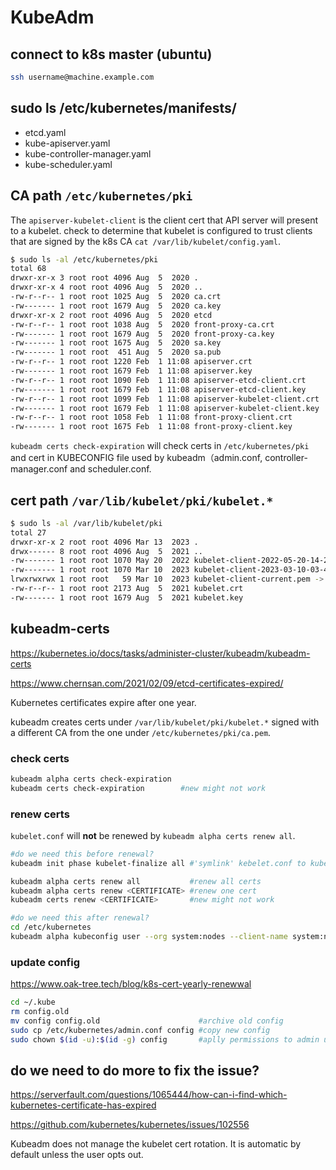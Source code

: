 # KubeAdm

## connect to k8s master (ubuntu)
```sh
ssh username@machine.example.com
```

## sudo ls /etc/kubernetes/manifests/
- etcd.yaml
- kube-apiserver.yaml
- kube-controller-manager.yaml
- kube-scheduler.yaml

## CA path `/etc/kubernetes/pki`
The `apiserver-kubelet-client` is the client cert that API server will present to a kubelet.
check to determine that kubelet is configured to trust clients that are signed by the k8s CA `cat /var/lib/kubelet/config.yaml`.
```sh
$ sudo ls -al /etc/kubernetes/pki
total 68
drwxr-xr-x 3 root root 4096 Aug  5  2020 .
drwxr-xr-x 4 root root 4096 Aug  5  2020 ..
-rw-r--r-- 1 root root 1025 Aug  5  2020 ca.crt
-rw------- 1 root root 1679 Aug  5  2020 ca.key
drwxr-xr-x 2 root root 4096 Aug  5  2020 etcd
-rw-r--r-- 1 root root 1038 Aug  5  2020 front-proxy-ca.crt
-rw------- 1 root root 1679 Aug  5  2020 front-proxy-ca.key
-rw------- 1 root root 1675 Aug  5  2020 sa.key
-rw------- 1 root root  451 Aug  5  2020 sa.pub
-rw-r--r-- 1 root root 1220 Feb  1 11:08 apiserver.crt
-rw------- 1 root root 1679 Feb  1 11:08 apiserver.key
-rw-r--r-- 1 root root 1090 Feb  1 11:08 apiserver-etcd-client.crt
-rw------- 1 root root 1679 Feb  1 11:08 apiserver-etcd-client.key
-rw-r--r-- 1 root root 1099 Feb  1 11:08 apiserver-kubelet-client.crt
-rw------- 1 root root 1679 Feb  1 11:08 apiserver-kubelet-client.key
-rw-r--r-- 1 root root 1058 Feb  1 11:08 front-proxy-client.crt
-rw------- 1 root root 1675 Feb  1 11:08 front-proxy-client.key
```

`kubeadm certs check-expiration` will check certs in `/etc/kubernetes/pki` and cert in KUBECONFIG file used by kubeadm（admin.conf, controller-manager.conf and scheduler.conf.

## cert path `/var/lib/kubelet/pki/kubelet.*`
```sh
$ sudo ls -al /var/lib/kubelet/pki
total 27
drwxr-xr-x 2 root root 4096 Mar 13  2023 .
drwx------ 8 root root 4096 Aug  5  2021 ..
-rw------- 1 root root 1070 May 20  2022 kubelet-client-2022-05-20-14-29-52.pem
-rw------- 1 root root 1070 Mar 10  2023 kubelet-client-2023-03-10-03-43-08.pem
lrwxrwxrwx 1 root root   59 Mar 10  2023 kubelet-client-current.pem -> /var/lib/kubelet/pki/kubelet-client-2022-03-10-03-43-08.pem
-rw-r--r-- 1 root root 2173 Aug  5  2021 kubelet.crt
-rw------- 1 root root 1679 Aug  5  2021 kubelet.key
```

## kubeadm-certs
https://kubernetes.io/docs/tasks/administer-cluster/kubeadm/kubeadm-certs

https://www.chernsan.com/2021/02/09/etcd-certificates-expired/

Kubernetes certificates expire after one year.

kubeadm creates certs under `/var/lib/kubelet/pki/kubelet.*` signed with a different CA from the one under `/etc/kubernetes/pki/ca.pem`.

### check certs
```sh
kubeadm alpha certs check-expiration
kubeadm certs check-expiration        #new might not work
```

### renew certs
`kubelet.conf` will **not** be renewed by `kubeadm alpha certs renew all`.
```sh
#do we need this before renewal?
kubeadm init phase kubelet-finalize all #'symlink' kebelet.conf to kubelet cert rotation

kubeadm alpha certs renew all           #renew all certs
kubeadm alpha certs renew <CERTIFICATE> #renew one cert
kubeadm certs renew <CERTIFICATE>       #new might not work

#do we need this after renewal?
cd /etc/kubernetes
kubeadm alpha kubeconfig user --org system:nodes --client-name system:node:$(hostname) > kubelet.conf
```

### update config
https://www.oak-tree.tech/blog/k8s-cert-yearly-renewwal
```sh
cd ~/.kube
rm config.old
mv config config.old                      #archive old config
sudo cp /etc/kubernetes/admin.conf config #copy new config
sudo chown $(id -u):$(id -g) config       #aplly permissions to admin user and group
```

## do we need to do more to fix the issue?
https://serverfault.com/questions/1065444/how-can-i-find-which-kubernetes-certificate-has-expired

https://github.com/kubernetes/kubernetes/issues/102556

Kubeadm does not manage the kubelet cert rotation. It is automatic by default unless the user opts out.
